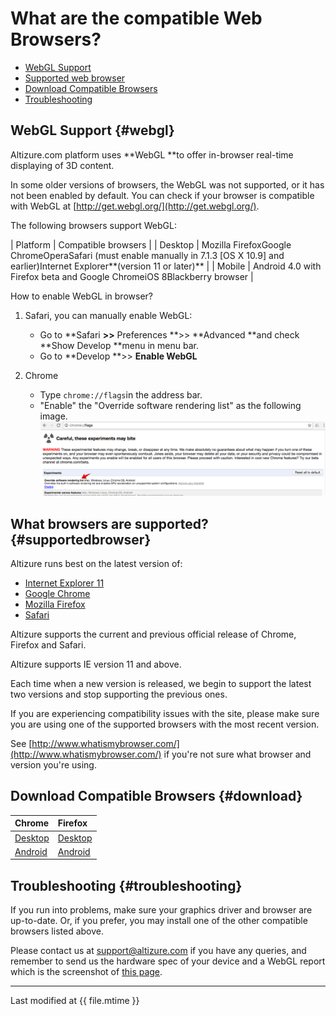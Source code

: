# What are the compatible Web Browsers?

* [WebGL Support](#webgl)
* [Supported web browser](#supportedbrowser)
* [Download Compatible Browsers](#download)
* [Troubleshooting](#troubleshooting)

## WebGL Support {#webgl}

Altizure.com platform uses **WebGL **to offer in-browser real-time displaying of 3D content.

In some older versions of browsers, the WebGL was not supported, or it has not been enabled by default. You can check if your browser is compatible with WebGL at [http://get.webgl.org/](http://get.webgl.org/).

The following browsers support WebGL:

| Platform | Compatible browsers |
| Desktop | Mozilla FirefoxGoogle ChromeOperaSafari \(must enable manually in 7.1.3 \[OS X 10.9\] and earlier\)Internet Explorer**\(version 11 or later\)** |
| Mobile | Android 4.0 with Firefox beta and Google ChromeiOS 8Blackberry browser |

How to enable WebGL in browser?

1. Safari, you can manually enable WebGL:

   * Go to **Safari **&gt;&gt;** Preferences **&gt;&gt; **Advanced **and check **Show Develop **menu in menu bar.
   * Go to **Develop **&gt;&gt; **Enable WebGL**

2. Chrome

   * Type `chrome://flags`in the address bar.
   * "Enable" the "Override software rendering list" as the following image.
   ![](../assets/webbrowser-chrome-flags.png)

## What browsers are supported? {#supportedbrowser}

Altizure runs best on the latest version of:

* [Internet Explorer 11](http://windows.microsoft.com/en-us/internet-explorer/download-ie)
* [Google Chrome](http://www.google.com/chrome/)
* [Mozilla Firefox](https://www.mozilla.org/)
* [Safari](http://www.apple.com/safari/)

Altizure supports the current and previous official release of Chrome, Firefox and Safari.

Altizure supports IE version 11 and above.

Each time when a new version is released, we begin to support the latest two versions and stop supporting the previous ones.

If you are experiencing compatibility issues with the site, please make sure you are using one of the supported browsers with the most recent version.

See [http://www.whatismybrowser.com/](http://www.whatismybrowser.com/) if you're not sure what browser and version you're using.

## Download Compatible Browsers {#download}

| Chrome | Firefox |
| :--- | :--- |
| [Desktop](https://www.google.com/chrome/browser/desktop/) | [Desktop](https://www.mozilla.org/firefox/new/) |
| [Android](https://play.google.com/store/apps/details?id=com.android.chrome) | [Android](https://play.google.com/store/apps/details?id=org.mozilla.firefox) |

## Troubleshooting {#troubleshooting}

If you run into problems, make sure your graphics driver and browser are up-to-date. Or, if you prefer, you may install one of the other compatible browsers listed above.

Please contact us at [support@altizure.com](mailto:support@altizure.com) if you have any queries, and remember to send us the hardware spec of your device and a WebGL report which is the screenshot of [this page](http://webglreport.com/).

---

Last modified at {{ file.mtime }}

